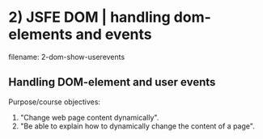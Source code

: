 # 2) JSFE DOM | handling dom-elements and events

filename: 2-dom-show-userevents

## Handling DOM-element and user events

Purpose/course objectives:

1. "Change web page content dynamically".
2. "Be able to explain how to dynamically change the content of a page".
